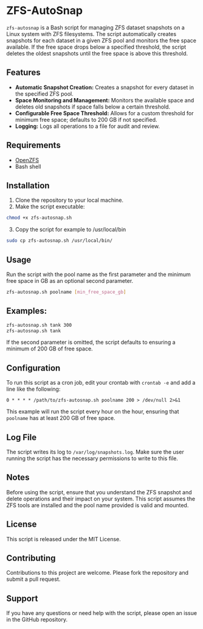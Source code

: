 # ZFS-AutoSnap

`zfs-autosnap` is a Bash script for managing ZFS dataset snapshots on a Linux system with ZFS filesystems. The script automatically creates snapshots for each dataset in a given ZFS pool and monitors the free space available. If the free space drops below a specified threshold, the script deletes the oldest snapshots until the free space is above this threshold.

## Features

- **Automatic Snapshot Creation:** Creates a snapshot for every dataset in the specified ZFS pool.
- **Space Monitoring and Management:** Monitors the available space and deletes old snapshots if space falls below a certain threshold.
- **Configurable Free Space Threshold:** Allows for a custom threshold for minimum free space; defaults to 200 GB if not specified.
- **Logging:** Logs all operations to a file for audit and review.

## Requirements

- [OpenZFS](https://github.com/openzfs/zfs)
- Bash shell

## Installation

1. Clone the repository to your local machine.
2. Make the script executable:

```bash
chmod +x zfs-autosnap.sh
```

3. Copy the script for example to /usr/local/bin

```bash
sudo cp zfs-autosnap.sh /usr/local/bin/
```

## Usage

Run the script with the pool name as the first parameter and the minimum free space in GB as an optional second parameter.
```bash
zfs-autosnap.sh poolname [min_free_space_gb]
```

## Examples:

```bash
zfs-autosnap.sh tank 300
zfs-autosnap.sh tank
```

If the second parameter is omitted, the script defaults to ensuring a minimum of 200 GB of free space.

## Configuration
To run this script as a cron job, edit your crontab with `crontab -e` and add a line like the following:

```cron
0 * * * * /path/to/zfs-autosnap.sh poolname 200 > /dev/null 2>&1
```

This example will run the script every hour on the hour, ensuring that `poolname` has at least 200 GB of free space.

## Log File

The script writes its log to `/var/log/snapshots.log`. Make sure the user running the script has the necessary permissions to write to this file.

## Notes

Before using the script, ensure that you understand the ZFS snapshot and delete operations and their impact on your system.
This script assumes the ZFS tools are installed and the pool name provided is valid and mounted.

## License

This script is released under the MIT License.

## Contributing

Contributions to this project are welcome. Please fork the repository and submit a pull request.

## Support

If you have any questions or need help with the script, please open an issue in the GitHub repository.

